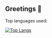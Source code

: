 ## Greetings 👋
Top languages used:

[![Top Langs](https://github-readme-stats-sandy-beta-62.vercel.app/api/top-langs/?username=duriel666&exclude_repo=github-readme-stats&size_weight=0.5&count_weight=0.5&hide=makefile)](https://github.com/duriel666)

<!--
**duriel666/duriel666** is a ✨ _special_ ✨ repository because its `README.md` (this file) appears on your GitHub profile.

Here are some ideas to get you started:

- 🔭 I’m currently working on ...
- 🌱 I’m currently learning ...
- 👯 I’m looking to collaborate on ...
- 🤔 I’m looking for help with ...
- 💬 Ask me about ...
- 📫 How to reach me: ...
- 😄 Pronouns: ...
- ⚡ Fun fact: ...
-->
